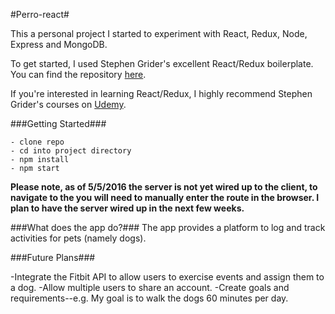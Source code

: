 #Perro-react#

This a personal project I started to experiment with React, Redux, Node, Express and MongoDB.

To get started, I used Stephen Grider's excellent React/Redux boilerplate.  You can find the repository [here](https://github.com/StephenGrider/ReduxSimpleStarter).

If you're interested in learning React/Redux, I highly recommend Stephen Grider's courses on [Udemy](https://www.udemy.com/react-redux/).

###Getting Started###

```
- clone repo
- cd into project directory
- npm install
- npm start
```

**Please note, as of 5/5/2016 the server is not yet wired up to the client,
to navigate to the you will need to manually enter the route in the browser.
I plan to have the server wired up in the next few weeks.**

###What does the app do?###
The app provides a platform to log and track activities for pets (namely dogs).

###Future Plans###

-Integrate the Fitbit API to allow users to exercise events and assign them to a dog.
-Allow multiple users to share an account.
-Create goals and requirements--e.g. My goal is to walk the dogs 60 minutes per day.
